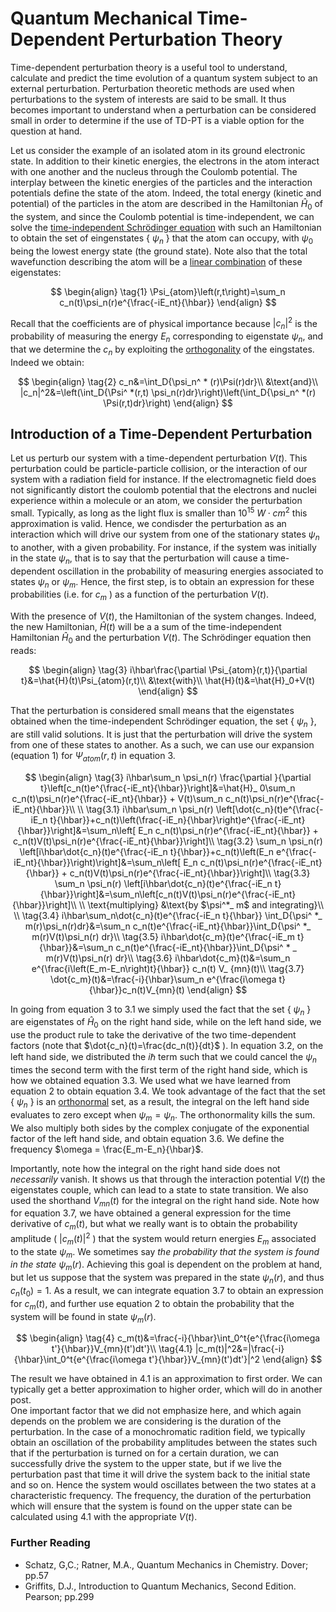 # Quantum Mechanical Time-Dependent Perturbation Theory

Time-dependent perturbation theory is a useful tool to understand, calculate and predict the time evolution of a quantum system
subject to an external perturbation. Perturbation theoretic methods are used when perturbations to the system of interests are said to be small.
It thus becomes important to understand when a perturbation can be considered small in order to determine if the use of TD-PT is a viable option 
for the question at hand.  

Let us consider the example of an isolated atom in its ground electronic state. In addition to their kinetic energies, the electrons in the atom
interact with one another and the nucleus through the Coulomb potential. The interplay between the kinetic energies of the particles and the interaction
potentials define the state of the atom. Indeed, the total energy (kinetic and potential) of the particles in the atom are described in 
the Hamiltonian $\hat{H}_0$ of the system, and since the Coulomb potential is time-independent, we can solve the [time-independent Schrödinger equation](SchrodingerEQ.md)
with such an Hamiltonian to obtain the set of eingenstates \{ $\psi_n$ \} that the atom
can occupy, with $\psi_0$ being the lowest energy state (the ground state). Note also that the total wavefunction describing the atom will be a
[linear combination](SchrodingerEQ.md) of these eigenstates: 

$$
\begin{align}
\tag{1}
\Psi_{atom}\left(r,t\right)=\sum_n c_n(t)\psi_n(r)e^{\frac{-iE_nt}{\hbar}}
\end{align}
$$

Recall that the coefficients are of physical importance
because $|c_n|^2$ is the probability of measuring the energy $E_n$ corresponding to eigenstate $\psi_n$, and that we determine the $c_n$ by 
exploiting the [orthogonality](SchrodingerEQ.md) of the eingstates. Indeed we obtain:

$$
\begin{align}
\tag{2}
c_n&=\int_D{\psi_n^ * (r)\Psi(r)dr}\\
&\text{and}\\
|c_n|^2&=\left(\int_D{\Psi^ *(r,t) \psi_n(r)dr}\right)\left(\int_D{\psi_n^ *(r) \Psi(r,t)dr}\right)
\end{align}
$$

## Introduction of a Time-Dependent Perturbation
Let us perturb our system with a time-dependent perturbation $V(t)$. This perturbation could be particle-particle collision, or the interaction of our system with a radiation field for instance. If the electromagnetic field does not significantly distort the coulomb potential that the electrons and nuclei experience within a molecule or an atom, we consider the perturbation small. Typically, as long as the light flux is smaller than $10^{15}~ W\cdot cm^2$ this approximation is valid. Hence, we condisder the perturbation as an interaction
which will drive our system from one of the stationary states $\psi_n$ to another, with a given probability. For instance, if the system was initially in the state $\psi_n$, that is to say that the perturbation will cause a time-dependent oscillation in the probability of measuring energies associated to states $\psi_n$ or $\psi_m$. Hence, the first step, is to obtain an expression for these probabilities (i.e. for $c_m$ ) as a function of the perturbation $V(t)$.  

With the presence of $V(t)$, the Hamiltonian of the system changes. Indeed, the new Hamiltonian, $\hat{H}(t)$ will be a a sum of the time-independent Hamiltonian $\hat{H}_0$ and the 
perturbation $V(t)$. The Schrödinger equation then reads:

$$
\begin{align}
\tag{3}
i\hbar\frac{\partial \Psi_{atom}(r,t)}{\partial t}&=\hat{H}(t)\Psi_{atom}(r,t)\\
&\text{with}\\
\hat{H}(t)&=\hat{H}_0+V(t)
\end{align}
$$

That the perturbation is considered small means that the eigenstates obtained when the time-independent Schrödinger equation, the set  \{ $\psi_n$ \}, are still valid solutions. It is 
just that the perturbation will drive the system from one of these states to another. As a such, we can use our expansion (equation 1) for $\Psi_{atom}(r,t)$ in equation 3.

$$
\begin{align}
\tag{3}
i\hbar\sum_n \psi_n(r) \frac{\partial }{\partial t}\left[c_n(t)e^{\frac{-iE_nt}{\hbar}}\right]&=\hat{H}_ 0\sum_n c_n(t)\psi_n(r)e^{\frac{-iE_nt}{\hbar}} + V(t)\sum_n c_n(t)\psi_n(r)e^{\frac{-iE_nt}{\hbar}}\\
\\
\tag{3.1}
i\hbar\sum_n \psi_n(r) \left[\dot{c_n}(t)e^{\frac{-iE_n t}{\hbar}}+c_n(t)\left(\frac{-iE_n}{\hbar}\right)e^{\frac{-iE_nt}{\hbar}}\right]&=\sum_n\left[ E_n c_n(t)\psi_n(r)e^{\frac{-iE_nt}{\hbar}} + c_n(t)V(t)\psi_n(r)e^{\frac{-iE_nt}{\hbar}}\right]\\
\tag{3.2}
\sum_n \psi_n(r) \left[i\hbar\dot{c_n}(t)e^{\frac{-iE_n t}{\hbar}}+c_n(t)\left(E_n e^{\frac{-iE_nt}{\hbar}}\right)\right]&=\sum_n\left[ E_n c_n(t)\psi_n(r)e^{\frac{-iE_nt}{\hbar}} + c_n(t)V(t)\psi_n(r)e^{\frac{-iE_nt}{\hbar}}\right]\\
\tag{3.3}
\sum_n \psi_n(r) \left[i\hbar\dot{c_n}(t)e^{\frac{-iE_n t}{\hbar}}\right]&=\sum_n\left[c_n(t)V(t)\psi_n(r)e^{\frac{-iE_nt}{\hbar}}\right]\\
\\
\text{multiplying}  &\text{by $\psi^*_ m$ and integrating}\\
\\
\tag{3.4}
i\hbar\sum_n\dot{c_n}(t)e^{\frac{-iE_n t}{\hbar}} \int_D{\psi^ *_ m(r)\psi_n(r)dr}&=\sum_n c_n(t)e^{\frac{-iE_nt}{\hbar}}\int_D{\psi^ *_ m(r)V(t)\psi_n(r) dr}\\
\tag{3.5}
i\hbar\dot{c_m}(t)e^{\frac{-iE_m t}{\hbar}}&=\sum_n c_n(t)e^{\frac{-iE_nt}{\hbar}}\int_D{\psi^ * _ m(r)V(t)\psi_n(r) dr}\\
\tag{3.6}
i\hbar\dot{c_m}(t)&=\sum_n e^{\frac{i\left(E_m-E_n\right)t}{\hbar}} c_n(t) V_ {mn}(t)\\
\tag{3.7}
\dot{c_m}(t)&=\frac{-i}{\hbar}\sum_n e^{\frac{i\omega t}{\hbar}}c_n(t)V_{mn}(t)
\end{align}
$$

In going from equation 3 to 3.1 we simply used the fact that the set  \{ $\psi_n$ \} are eigenstates of $\hat{H}_ 0$ on the right hand side, while on the left hand side, we use the product rule to take the derivative of the two time-dependent factors (note that $\dot{c_n}(t)=\frac{dc_n(t)}{dt}$ ). In equation 3.2, on the left hand side, we distributed the $i\hbar$ term such that we could cancel the $\psi_n$ times the second term with the first term of the right hand side, which is how we obtained equation 3.3. We used what we have learned from equation 2 to obtain equation 3.4. We took advantage of the fact that the set  \{ $\psi_n$ \} is an [orthonormal](SchrodingerEQ.md) set, as a result, the integral on the left hand side evaluates to zero
except when $\psi_m=\psi_n$. The orthonormality kills the sum. We also multiply both sides by the complex conjugate of the exponential factor of the left hand side, and obtain equation 3.6. We define the frequency $\omega = \frac{E_m-E_n}{\hbar}$.  

Importantly, note how the integral on the right hand side does not *necessarily* vanish. It shows us that through the interaction potential $V(t)$ the eigenstates couple, which can lead to a state to state transition. We also used the shorthand $V_{mn}(t)$ for the integral on the right hand side. 
Note how for equation 3.7, we have obtained a general expression for the time derivative of $c_m(t)$, but what we really want is to obtain the probability amplitude ( $|c_m(t)|^2$ ) that the system would return energies $E_m$ associated to the state $\psi_m$. We sometimes say *the probability that the system is found in the state* $\psi_m(r)$. 
Achieving this goal is dependent on the problem at hand, but let us suppose that the system was prepared in the state $\psi_n(r)$, and thus $c_n(t_0)=1$. As a result, we can integrate
equation 3.7 to obtain an expression for $c_m(t)$, and further use equation 2 to obtain the probability that the system will be found in state $\psi_m(r)$.

$$
\begin{align}
\tag{4}
c_m(t)&=\frac{-i}{\hbar}\int_0^t{e^{\frac{i\omega t'}{\hbar}}V_{mn}(t')dt'}\\
\tag{4.1}
|c_m(t)|^2&=|\frac{-i}{\hbar}\int_0^t{e^{\frac{i\omega t'}{\hbar}}V_{mn}(t')dt'}|^2
\end{align}
$$

The result we have obtained in 4.1 is an approximation to first order. We can typically get a better approximation to higher order, which will do in another post.  
One important factor that we did not emphasize here, and which again depends on the problem we are considering is the duration of the perturbation. In the case of a monochromatic radition field, we typically obtain an oscillation of the probability amplitudes between the states such that if the perturbation is turned on for a certain duration, we can successfully drive the system to the upper state, but if we live the perturbation past that time it will drive the system back to the initial state and so on. Hence the system would oscillates between the two states at a characteristic frequency. The frequency, the duration of the perturbation which will ensure that the system is found on the upper state can be calculated using 4.1 with the appropriate $V(t)$.

### Further Reading 
- Schatz, G,C.; Ratner, M.A., Quantum Mechanics in Chemistry. Dover; pp.57
- Griffits, D.J., Introduction to Quantum Mechanics, Second Edition. Pearson; pp.299
